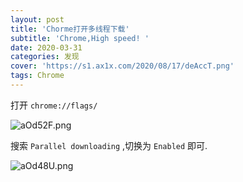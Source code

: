 ```yaml
---
layout: post
title: 'Chorme打开多线程下载'
subtitle: 'Chrome,High speed! '
date: 2020-03-31
categories: 发现
cover: 'https://s1.ax1x.com/2020/08/17/deAccT.png'
tags: Chrome
---
```


打开 `chrome://flags/`

![aOd52F.png](https://s1.ax1x.com/2020/08/11/aOd52F.png)

搜索 `Parallel downloading`  ,切换为 `Enabled`  即可.

![aOd48U.png](https://s1.ax1x.com/2020/08/11/aOd48U.png)